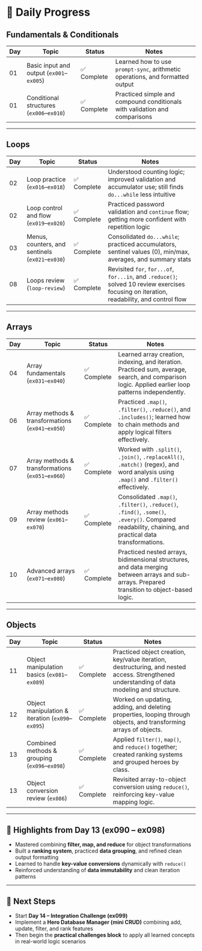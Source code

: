 # 🧠 Daily Progress

## Fundamentals & Conditionals

| Day | Topic                                    | Status      | Notes                                                                         |
| --- | ---------------------------------------- | ----------- | ----------------------------------------------------------------------------- |
| 01  | Basic input and output (`ex001`–`ex005`) | ✅ Complete | Learned how to use `prompt-sync`, arithmetic operations, and formatted output |
| 01  | Conditional structures (`ex006`–`ex010`) | ✅ Complete | Practiced simple and compound conditionals with validation and comparisons    |

---

## Loops

| Day | Topic                                            | Status      | Notes                                                                                                                                     |
| --- | ------------------------------------------------ | ----------- | ----------------------------------------------------------------------------------------------------------------------------------------- |
| 02  | Loop practice (`ex016`–`ex018`)                  | ✅ Complete | Understood counting logic; improved validation and accumulator use; still finds `do...while` less intuitive                               |
| 02  | Loop control and flow (`ex019`–`ex020`)          | ✅ Complete | Practiced password validation and `continue` flow; getting more confident with repetition logic                                           |
| 03  | Menus, counters, and sentinels (`ex021`–`ex030`) | ✅ Complete | Consolidated `do...while`; practiced accumulators, sentinel values (0), min/max, averages, and summary stats                              |
| 08  | Loops review (`loop-review`)                     | ✅ Complete | Revisited `for`, `for...of`, `for...in`, and `.reduce()`; solved 10 review exercises focusing on iteration, readability, and control flow |

---

## Arrays

| Day | Topic                                             | Status      | Notes                                                                                                                                                  |
| --- | ------------------------------------------------- | ----------- | ------------------------------------------------------------------------------------------------------------------------------------------------------ |
| 04  | Array fundamentals (`ex031`–`ex040`)              | ✅ Complete | Learned array creation, indexing, and iteration. Practiced sum, average, search, and comparison logic. Applied earlier loop patterns independently.    |
| 06  | Array methods & transformations (`ex041`–`ex050`) | ✅ Complete | Practiced `.map()`, `.filter()`, `.reduce()`, and `.includes()`; learned how to chain methods and apply logical filters effectively.                   |
| 07  | Array methods & transformations (`ex051`–`ex060`) | ✅ Complete | Worked with `.split()`, `.join()`, `.replaceAll()`, `.match()` (regex), and word analysis using `.map()` and `.filter()` effectively.                  |
| 09  | Array methods review (`ex061`–`ex070`)            | ✅ Complete | Consolidated `.map()`, `.filter()`, `.reduce()`, `.find()`, `.some()`, `.every()`. Compared readability, chaining, and practical data transformations. |
| 10  | Advanced arrays (`ex071`–`ex080`)                 | ✅ Complete | Practiced nested arrays, bidimensional structures, and data merging between arrays and sub-arrays. Prepared transition to object-based logic.          |

---

## Objects

| Day | Topic                                             | Status      | Notes                                                                                                                                        |
| --- | ------------------------------------------------- | ----------- | -------------------------------------------------------------------------------------------------------------------------------------------- |
| 11  | Object manipulation basics (`ex081`–`ex089`)      | ✅ Complete | Practiced object creation, key/value iteration, destructuring, and nested access. Strengthened understanding of data modeling and structure. |
| 12  | Object manipulation & iteration (`ex090`–`ex095`) | ✅ Complete | Worked on updating, adding, and deleting properties, looping through objects, and transforming arrays of objects.                            |
| 13  | Combined methods & grouping (`ex096`–`ex098`)     | ✅ Complete | Applied `filter()`, `map()`, and `reduce()` together; created ranking systems and grouped heroes by class.                                   |
| 13  | Object conversion review (`ex086`)                | ✅ Complete | Revisited array-to-object conversion using `reduce()`, reinforcing key-value mapping logic.                                                  |

---

## 🧩 Highlights from Day 13 (ex090 – ex098)

- Mastered combining **filter, map, and reduce** for object transformations
- Built a **ranking system**, practiced **data grouping**, and refined clean output formatting
- Learned to handle **key-value conversions** dynamically with `reduce()`
- Reinforced understanding of **data immutability** and clean iteration patterns

---

## 🧠 Next Steps

- Start **Day 14 – Integration Challenge (ex099)**
- Implement a **Hero Database Manager (mini CRUD)** combining add, update, filter, and rank features
- Then begin the **practical challenges block** to apply all learned concepts in real-world logic scenarios
